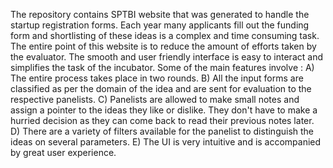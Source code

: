 The repository contains SPTBI website that was generated to handle the startup registration forms. Each year many applicants fill out the funding form and shortlisting of these ideas is a complex and time consuming task. 
The entire point of this website is to reduce the amount of efforts taken by the evaluator.
The smooth and user friendly interface is easy to interact and simplifies the task of the incubator.
Some of the main features involve :
A) The entire process takes place in two rounds.
B) All the input forms are classified as per the domain of the idea and are sent for evaluation to the respective panelists.
C) Panelists are allowed to make small notes and assign a pointer to the ideas they like or dislike. They don't have to make a hurried decision as they can come back to read their previous notes later.
D) There are a variety of filters available for the panelist to distinguish the ideas on several parameters.
E) The UI is very intuitive and is accompanied by great user experience.
